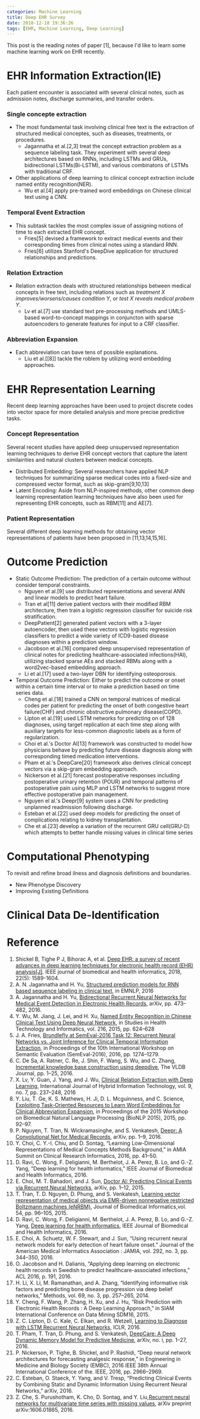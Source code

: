 ```yaml
---
categories: Machine Learning
title: Deep EHR Survey
date: 2018-12-18 19:36:26
tags: [EHR, Machine Learning, Deep Learning]
---
```


This post is the reading notes of paper [1], because I'd like to learn some machine learning work on EHR recently.

# EHR Information Extraction(IE)
Each patient encounter is associated with several clinical notes, such as admission notes, discharge summaries, and transfer orders.

### Single concepte extraction
- The most fundamental task involving clinical free text is the extraction of structured medical conceptes, such as diseases, treatments, or procedures.
   - Jagannatha et al.[2,3] treat the concept extraction problem as a sequence labeling task. They experiment with several deep architectures based on RNNs, including LSTMs and GRUs, bidirectional LSTMs(Bi-LSTM), and various combinatons of LSTMs with traditional CRF.
- Other applications of deep learning to clinical concept extraction include named entity recognition(NER).
   - Wu et al.[4] apply pre-trained word embeddings on Chinese clinical text using a CNN.

### Temporal Event Extraction
- This subtask tackles the most complex issue of assigning notions of time to each extracted EHR concept.
   - Fries[5] devised a framework to extract medical events and their corresponding times from clinical notes using a standard RNN.
   - Fries[6] utilizes Stanford's DeepDive application for structured relationships and predictions.

### Relation Extraction
- Relation extraction deals with structured relationships between medical concepts in free text, including relations such as *treatment X improves/worsens/causes condition Y*, or *test X reveals medical probem Y*.
   - Lv et al.[7] use standard text pre-processing methods and UMLS-based word-to-concept mappings in conjuncton with sparse autoencoders to generate features for input to a CRF classifier.

### Abbreviation Expansion
- Each abbreviation can bave tens of possible explanations.
   - Liu et al.[[8]] tackle the roblem by utilizing word embedding approaches.

# EHR Representation Learning
Recent deep learning approaches have been used to project discrete codes into vector space for more detailed analysis and more precise predictive tasks.

### Concept Representation
Several recent studies have applied deep unsupervsed representation learning techniques to derive EHR concept vectors that capture the latent similairities and natural clusters between medical concepts.
- Distributed Embedding: Several researchers have applied NLP techniques for summarizing sparse medical codes into a fixed-size and compressed vector format, such as skip-gram[9,10,13]
- Latent Encoding: Aside from NLP-inspired methods, other common deep learning representation learning techniques have also been used for representing EHR concepts, such as RBM[11] and AE[7].

### Patient Representation
Several different deep learning methods for obtaining vector representations of patients have been proposed in [11,13,14,15,16].

# Outcome Prediction
- Static Outcome Prediction: The prediction of a certain outcome without consider temporal constraints.
   - Nguyen et al.[9] use distributed representations and several ANN and linear models to predict heart failure.
   - Tran et al[11] derive patient vectors with their modified RBM architecture, then train a logistic regression classifier for suicide risk stratification. 
   - DeepPatient[2] generated patient vectors with a 3-layer autoencoder, then used these vectors with logistic regression classifiers to predict a wide variety of ICD9-based disease diagnoses within a prediction window.
   - Jacobson et al.[16] compared deep unsupervised representation of clinical notes for predicting healthcare-associated infections(HAI), utilizing stacked sparse AEs and stacked RBMs along with a word2vec-based embedding approach.
   - Li et al.[17] used a two-layer DBN for identifying osteoporosis.
- Temporal Outcome Prediction: Either to predict the outcome or onset within a certain time interval or to make a prediction based on time series data.
   - Cheng et al.[18] trained a CNN on temporal matrices of medical codes per patient for predicting the onset of both congestive heart failure(CHF) and chronic obstructive pulmonary disease(COPD).
   - Lipton et al.[19] used LSTM networks for predicting on of 128 diagnoses, using target replication at each time step along with auxiliary targets for less-common diagnostic labels as a form of regularization.
   - Choi et al.'s Doctor AI[13] framework was constructed to model how physicians behave by predicting future disease diagnosis along with corresponding timed medication interventions.
   - Pham et al.'s DeepCare[20] framework also derives clinical concept vectors via a skip-gram embedding approach.
   - Nickerson et al.[21] forecast postoperative responses including postoperative urinary retention (POUR) and temporal patterns of postoperative pain using MLP and LSTM networks to suggest more effective postoperative pain management.
   - Nguyen el al.'s Deepr[9] system uses a CNN for predicting unplanned readmission following discharge.
   - Esteban et al.[22] used deep models for predicting the onset of complications relating to kidney transplantation.
   - Che et al.[23] develop a variation of the recurrent GRU cell(GRU-D) which attempts to better handle missing values in clinical time series

# Computational Phenotyping
To revisit and refine broad ilness and diagnosis definitions and boundaries.
- New Phenotype Discovery
- Improving Existing Definitions

# Clinical Data De-Identification


# Reference
1. Shickel B, Tighe P J, Bihorac A, et al. [Deep EHR: a survey of recent advances in deep learning techniques for electronic health record (EHR) analysis[J]](https://arxiv.org/pdf/1706.03446.pdf). IEEE journal of biomedical and health informatics, 2018, 22(5): 1589-1604.
2. A. N. Jagannatha and H. Yu, [Structured prediction models for RNN based sequence labeling in clinical text,](https://arxiv.org/pdf/1608.00612.pdf) in EMNLP, 2016
3. A. Jagannatha and H. Yu, [Bidirectional Recurrent Neural Networks for Medical Event Detection in Electronic Health Records](https://www.ncbi.nlm.nih.gov/pmc/articles/PMC5119627/pdf/nihms823967.pdf), arXiv, pp. 473–482, 2016.
4. Y. Wu, M. Jiang, J. Lei, and H. Xu, [Named Entity Recognition in Chinese Clinical Text Using Deep Neural Network](https://www.ncbi.nlm.nih.gov/pmc/articles/PMC4624324/pdf/nihms-708181.pdf), in Studies in Health Technology and Informatics, vol. 216, 2015, pp. 624–628
5. J. A. Fries, [Brundlefly at SemEval-2016 Task 12: Recurrent Neural Networks vs. Joint Inference for Clinical Temporal Information Extraction](http://www.aclweb.org/anthology/S16-1198), in Proceedings of the 10th International Workshop on Semantic Evaluation (SemEval-2016), 2016, pp. 1274–1279.
6. C. De Sa, A. Ratner, C. Re, J. Shin, F. Wang, S. Wu, and C. Zhang, [Incremental knowledge base construction using deepdive](http://www.vldb.org/pvldb/vol8/p1310-shin.pdf), The VLDB Journal, pp. 1–25, 2016.
7. X. Lv, Y. Guan, J. Yang, and J. Wu, [Clinical Relation Extraction with Deep Learning](https://pdfs.semanticscholar.org/7fac/52a9b0f96fcee6972cc6ac4687068442aee8.pdf), International Journal of Hybrid Information Technology, vol. 9, no. 7, pp. 237–248, 2016
8. Y. Liu, T. Ge, K. S. Mathews, H. Ji, D. L. Mcguinness, and C. Science, [Exploiting Task-Oriented Resources to Learn Word Embeddings for Clinical Abbreviation Expansion](http://aclweb.org/anthology/W15-3810), in Proceedings of the 2015 Workshop on Biomedical Natural Language Processing (BioNLP 2015), 2015, pp. 92–97.
9. P. Nguyen, T. Tran, N. Wickramasinghe, and S. Venkatesh, [Deepr: A Convolutional Net for Medical Records](https://arxiv.org/pdf/1607.07519.pdf), arXiv, pp. 1–9, 2016.
10. Y. Choi, C. Y.-I. Chiu, and D. Sontag, “Learning Low-Dimensional Representations of Medical Concepts Methods Background,” in AMIA Summit on Clinical Research Informatics, 2016, pp. 41–50.
11. D. Ravi, C. Wong, F. Deligianni, M. Berthelot, J. A. Perez, B. Lo, and G.-Z. Yang, “Deep learning for health informatics,” IEEE Journal of Biomedical and Health Informatics, 2016.
12. E. Choi, M. T. Bahadori, and J. Sun, [Doctor AI: Predicting Clinical Events via Recurrent Neural Networks](http://nematilab.info/bmijc/assets/170607_paper.pdf), arXiv, pp. 1–12, 2015.
13. T. Tran, T. D. Nguyen, D. Phung, and S. Venkatesh, [Learning vector representation of medical objects via EMR-driven nonnegative restricted Boltzmann machines (eNRBM)](https://core.ac.uk/download/pdf/82350634.pdf), Journal of Biomedical Informatics,vol. 54, pp. 96–105, 2015.
14. D. Ravi, C. Wong, F. Deligianni, M. Berthelot, J. A. Perez, B. Lo, and G.-Z. Yang, [Deep learning for health informatics](https://ieeexplore.ieee.org/stamp/stamp.jsp?arnumber=7801947), IEEE Journal of Biomedical and Health Informatics, 2016.
15. E. Choi, A. Schuetz, W. F. Stewart, and J. Sun, “Using recurrent neural network models for early detection of heart failure onset.” Journal of the American Medical Informatics Association : JAMIA, vol. 292, no. 3, pp. 344–350, 2016.
16. O. Jacobson and H. Dalianis, “Applying deep learning on electronic health records in Swedish to predict healthcare-associated infections,” ACL 2016, p. 191, 2016.
17. H. Li, X. Li, M. Ramanathan, and A. Zhang, “Identifying informative risk factors and predicting bone disease progression via deep belief networks,” Methods, vol. 69, no. 3, pp. 257–265, 2014.
18. Y. Cheng, F. Wang, P. Zhang, H. Xu, and J. Hu, “Risk Prediction with Electronic Health Records : A Deep Learning Approach,” in SIAM International Conference on Data Mining SDM16, 2015.
19. Z. C. Lipton, D. C. Kale, C. Elkan, and R. Wetzell, [Learning to Diagnose with LSTM Recurrent Neural Networks](https://arxiv.org/pdf/1511.03677.pdf), ICLR, 2016.
20. T. Pham, T. Tran, D. Phung, and S. Venkatesh, [DeepCare: A Deep Dynamic Memory Model for Predictive Medicine](https://arxiv.org/pdf/1602.00357.pdf), arXiv, no. i, pp. 1–27, 2016.
21.  P. Nickerson, P. Tighe, B. Shickel, and P. Rashidi, “Deep neural network architectures for forecasting analgesic response,” in Engineering in Medicine and Biology Society (EMBC), 2016 IEEE 38th Annual International Conference of the. IEEE, 2016, pp. 2966–2969.
22. C. Esteban, O. Staeck, Y. Yang, and V. Tresp, “Predicting Clinical Events by Combining Static and Dynamic Information Using Recurrent Neural Networks,” arXiv, 2016.
23. Z. Che, S. Purushotham, K. Cho, D. Sontag, and Y. Liu,[Recurrent neural networks for multivariate time series with missing values](https://arxiv.org/pdf/1606.01865.pdf), arXiv preprint arXiv:1606.01865, 2016.
